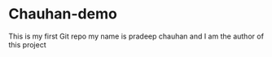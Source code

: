 # Chauhan-demo
This is my first Git repo 
my name is pradeep chauhan and I am the author of this project 
